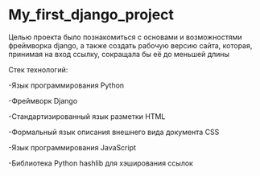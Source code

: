 # My_first_django_project
Целью проекта было познакомиться с основами и возможностями фреймворка django,
а также создать рабочую версию сайта, которая, принимая на вход ссылку, сокращала бы её до меньшей длины

Стек технологий:


-Язык программирования Python


-Фреймворк Django


-Стандартизированный язык разметки HTML


-Формальный язык описания внешнего вида документа CSS


-Язык программирования JavaScript


-Библиотека Python hashlib для хэширования ссылок

